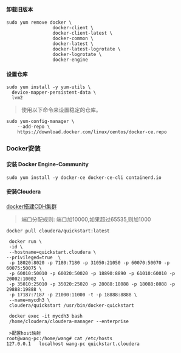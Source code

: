 #### 卸载旧版本
 ```
 sudo yum remove docker \
                  docker-client \
                  docker-client-latest \
                  docker-common \
                  docker-latest \
                  docker-latest-logrotate \
                  docker-logrotate \
                  docker-engine
```

#### 设置仓库
```
sudo yum install -y yum-utils \
  device-mapper-persistent-data \
  lvm2
```  

>使用以下命令来设置稳定的仓库。
```
sudo yum-config-manager \
    --add-repo \
    https://download.docker.com/linux/centos/docker-ce.repo
```

### Docker安装
#### 安装 Docker Engine-Community
```
sudo yum install -y docker-ce docker-ce-cli containerd.io
```
#### 安装Cloudera 
[docker搭建CDH集群](https://blog.csdn.net/eyeofeagle/article/details/85159600)
>端口分配规则: 端口加10000,如果超过65535,则加1000
```
docker pull cloudera/quickstart:latest

 docker run \
 -id \
 --hostname=quickstart.cloudera \
--privileged=true  \
 -p 18020:8020 -p 7180:7180 -p 31050:21050 -p 60070:50070 -p 60075:50075 \
 -p 60010:50010 -p 60020:50020 -p 18890:8890 -p 61010:60010 -p 20002:10002  \
 -p 35010:25010 -p 35020:25020 -p 28088:18088 -p 18088:8088 -p 29888:19888 \
 -p 17187:7187 -p 21000:11000 -t -p 18888:8888 \
 --name=mycdh3 \
 cloudera/quickstart /usr/bin/docker-quickstart 
 
 docker exec -it mycdh3 bash
 /home/cloudera/cloudera-manager --enterprise
 
 >配置host映射
root@wang-pc:/home/wang# cat /etc/hosts
127.0.0.1	localhost wang-pc quickstart.cloudera
```
